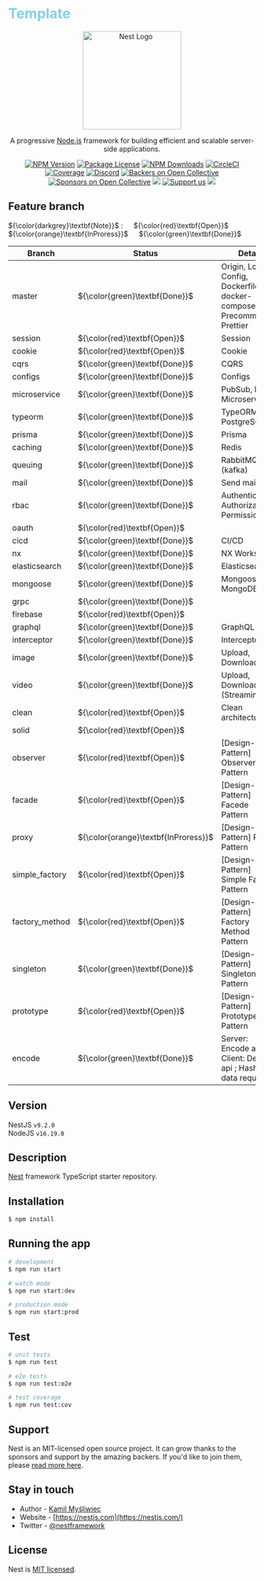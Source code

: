 <h1 style="color:skyblue;">Template</h1>

<p align="center">
  <a href="http://nestjs.com/" target="blank">
  <img src="https://nestjs.com/img/logo-small.svg" width="200" alt="Nest Logo" />
  </a>
</p>

[circleci-image]: https://img.shields.io/circleci/build/github/nestjs/nest/master?token=abc123def456
[circleci-url]: https://circleci.com/gh/nestjs/nest

  <p align="center">A progressive <a href="http://nodejs.org" target="_blank">Node.js</a> framework for building efficient and scalable server-side applications.</p>
    <p align="center">
<a href="https://www.npmjs.com/~nestjscore" target="_blank"><img src="https://img.shields.io/npm/v/@nestjs/core.svg" alt="NPM Version" /></a>
<a href="https://www.npmjs.com/~nestjscore" target="_blank"><img src="https://img.shields.io/npm/l/@nestjs/core.svg" alt="Package License" /></a>
<a href="https://www.npmjs.com/~nestjscore" target="_blank"><img src="https://img.shields.io/npm/dm/@nestjs/common.svg" alt="NPM Downloads" /></a>
<a href="https://circleci.com/gh/nestjs/nest" target="_blank"><img src="https://img.shields.io/circleci/build/github/nestjs/nest/master" alt="CircleCI" /></a>
<a href="https://coveralls.io/github/nestjs/nest?branch=master" target="_blank"><img src="https://coveralls.io/repos/github/nestjs/nest/badge.svg?branch=master#9" alt="Coverage" /></a>
<a href="https://discord.gg/G7Qnnhy" target="_blank"><img src="https://img.shields.io/badge/discord-online-brightgreen.svg" alt="Discord"/></a>
<a href="https://opencollective.com/nest#backer" target="_blank"><img src="https://opencollective.com/nest/backers/badge.svg" alt="Backers on Open Collective" /></a>
<a href="https://opencollective.com/nest#sponsor" target="_blank"><img src="https://opencollective.com/nest/sponsors/badge.svg" alt="Sponsors on Open Collective" /></a>
  <a href="https://paypal.me/kamilmysliwiec" target="_blank"><img src="https://img.shields.io/badge/Donate-PayPal-ff3f59.svg"/></a>
    <a href="https://opencollective.com/nest#sponsor"  target="_blank"><img src="https://img.shields.io/badge/Support%20us-Open%20Collective-41B883.svg" alt="Support us"></a>
  <a href="https://twitter.com/nestframework" target="_blank"><img src="https://img.shields.io/twitter/follow/nestframework.svg?style=social&label=Follow"></a>
</p>
  <!--[![Backers on Open Collective](https://opencollective.com/nest/backers/badge.svg)](https://opencollective.com/nest#backer)
  [![Sponsors on Open Collective](https://opencollective.com/nest/sponsors/badge.svg)](https://opencollective.com/nest#sponsor)-->

## Feature branch

${\color{darkgrey}\textbf{Note}}$ &#58; &emsp;
${\color{red}\textbf{Open}}$ &emsp;
${\color{orange}\textbf{InProress}}$ &emsp;
${\color{green}\textbf{Done}}$ &emsp;

| Branch         | Status                               | Detail                                                                  |
| -------------- | ------------------------------------ | ----------------------------------------------------------------------- |
| master         | ${\color{green}\textbf{Done}}$       | Origin, Logger, Config, Dockerfile, docker-compose, Precommit, Prettier |
| session        | ${\color{red}\textbf{Open}}$         | Session                                                                 |
| cookie         | ${\color{red}\textbf{Open}}$         | Cookie                                                                  |
| cqrs           | ${\color{green}\textbf{Done}}$       | CQRS                                                                    |
| configs        | ${\color{green}\textbf{Done}}$       | Configs                                                                 |
| microservice   | ${\color{green}\textbf{Done}}$       | PubSub, NATs, Microservice                                              |
| typeorm        | ${\color{green}\textbf{Done}}$       | TypeORM, PostgreSQL                                                     |
| prisma         | ${\color{green}\textbf{Done}}$       | Prisma                                                                  |
| caching        | ${\color{green}\textbf{Done}}$       | Redis                                                                   |
| queuing        | ${\color{green}\textbf{Done}}$       | RabbitMQ, (kafka)                                                       |
| mail           | ${\color{green}\textbf{Done}}$       | Send mail                                                               |
| rbac           | ${\color{green}\textbf{Done}}$       | Authentication, Authorization, Permission                               |
| oauth          | ${\color{red}\textbf{Open}}$         |                                                                         |
| cicd           | ${\color{green}\textbf{Done}}$       | CI/CD                                                                   |
| nx             | ${\color{green}\textbf{Done}}$       | NX Workspace                                                            |
| elasticsearch  | ${\color{green}\textbf{Done}}$       | Elasticsearch                                                           |
| mongoose       | ${\color{green}\textbf{Done}}$       | Mongoose, MongoDB                                                       |
| grpc           | ${\color{green}\textbf{Done}}$       |                                                                         |
| firebase       | ${\color{red}\textbf{Open}}$         |                                                                         |
| graphql        | ${\color{green}\textbf{Done}}$       | GraphQL                                                                 |
| interceptor    | ${\color{green}\textbf{Done}}$       | Interceptor                                                             |
| image          | ${\color{green}\textbf{Done}}$       | Upload, Download                                                        |
| video          | ${\color{green}\textbf{Done}}$       | Upload, Download, (Streaming)                                           |
| clean          | ${\color{red}\textbf{Open}}$         | Clean architecture                                                      |
| solid          | ${\color{red}\textbf{Open}}$         |                                                                         |
| observer       | ${\color{red}\textbf{Open}}$         | [Design-Pattern] Observer Pattern                                       |
| facade         | ${\color{red}\textbf{Open}}$         | [Design-Pattern] Facede Pattern                                         |
| proxy          | ${\color{orange}\textbf{InProress}}$ | [Design-Pattern] Proxy Pattern                                          |
| simple_factory | ${\color{red}\textbf{Open}}$         | [Design-Pattern] Simple Factory Pattern                                 |
| factory_method | ${\color{red}\textbf{Open}}$         | [Design-Pattern] Factory Method Pattern                                 |
| singleton      | ${\color{green}\textbf{Done}}$       | [Design-Pattern] Singleton Pattern                                      |
| prototype      | ${\color{red}\textbf{Open}}$         | [Design-Pattern] Prototype Pattern                                      |
| encode         | ${\color{green}\textbf{Done}}$       | Server: Encode api, Client: Decode api ; Hashing data request           |

## Version

NestJS `v9.2.0`<br/>
NodeJS `v16.19.0`<br/>

## Description

[Nest](https://github.com/nestjs/nest) framework TypeScript starter repository.

## Installation

```bash
$ npm install
```

## Running the app

```bash
# development
$ npm run start

# watch mode
$ npm run start:dev

# production mode
$ npm run start:prod
```

## Test

```bash
# unit tests
$ npm run test

# e2e tests
$ npm run test:e2e

# test coverage
$ npm run test:cov
```

## Support

Nest is an MIT-licensed open source project. It can grow thanks to the sponsors and support by the amazing backers. If you'd like to join them, please [read more here](https://docs.nestjs.com/support).

## Stay in touch

- Author - [Kamil Myśliwiec](https://kamilmysliwiec.com)
- Website - [https://nestjs.com](https://nestjs.com/)
- Twitter - [@nestframework](https://twitter.com/nestframework)

## License

Nest is [MIT licensed](LICENSE).
